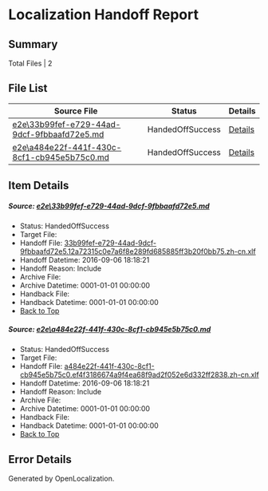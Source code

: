 # <a name='report-top'></a> Localization Handoff Report

## Summary
 Total Files | 2

## File List
 Source File | Status | Details 
 ----------- | ------ | ------- 
 [e2e\33b99fef-e729-44ad-9dcf-9fbbaafd72e5.md](https://github.com/OpenLocalizationTestOrg/ol-test0/blob/6ad8703d8d241e9e11a8a61334e7b658d2cb6993/e2e/33b99fef-e729-44ad-9dcf-9fbbaafd72e5.md) | HandedOffSuccess | [Details](#08451d0ea8f8da6035b6f2ddf8b8e670eceaae331)
 [e2e\a484e22f-441f-430c-8cf1-cb945e5b75c0.md](https://github.com/OpenLocalizationTestOrg/ol-test0/blob/6ad8703d8d241e9e11a8a61334e7b658d2cb6993/e2e/a484e22f-441f-430c-8cf1-cb945e5b75c0.md) | HandedOffSuccess | [Details](#ffc56f39d753d3edaeaf099da48eb1dd0a867a2a2)

## Item Details
##### <a name='08451d0ea8f8da6035b6f2ddf8b8e670eceaae331'></a> Source: [e2e\33b99fef-e729-44ad-9dcf-9fbbaafd72e5.md](https://github.com/OpenLocalizationTestOrg/ol-test0/blob/6ad8703d8d241e9e11a8a61334e7b658d2cb6993/e2e/33b99fef-e729-44ad-9dcf-9fbbaafd72e5.md)
* Status: HandedOffSuccess
* Target File: 
* Handoff File: [33b99fef-e729-44ad-9dcf-9fbbaafd72e5.12a72315c0e7a6f8e289fd685885ff3b20f0bb75.zh-cn.xlf](https://github.com/OpenLocalizationTestOrg/ol-test0-handoff/blob/7b8735bf6d9461af8fc2bc54d2a31c1c23f2a501/ol-handoff/OpenLocalizationTestOrg/ol-test0-zhcn/ci/ht/33b99fef-e729-44ad-9dcf-9fbbaafd72e5.12a72315c0e7a6f8e289fd685885ff3b20f0bb75.zh-cn.xlf)
* Handoff Datetime: 2016-09-06 18:18:21
* Handoff Reason: Include
* Archive File: 
* Archive Datetime: 0001-01-01 00:00:00
* Handback File: 
* Handback Datetime: 0001-01-01 00:00:00
* [Back to Top](#report-top)

##### <a name='ffc56f39d753d3edaeaf099da48eb1dd0a867a2a2'></a> Source: [e2e\a484e22f-441f-430c-8cf1-cb945e5b75c0.md](https://github.com/OpenLocalizationTestOrg/ol-test0/blob/6ad8703d8d241e9e11a8a61334e7b658d2cb6993/e2e/a484e22f-441f-430c-8cf1-cb945e5b75c0.md)
* Status: HandedOffSuccess
* Target File: 
* Handoff File: [a484e22f-441f-430c-8cf1-cb945e5b75c0.ef4f3186674a9f4ea68f9ad2f052e6d332ff2838.zh-cn.xlf](https://github.com/OpenLocalizationTestOrg/ol-test0-handoff/blob/7b8735bf6d9461af8fc2bc54d2a31c1c23f2a501/ol-handoff/OpenLocalizationTestOrg/ol-test0-zhcn/ci/ht/a484e22f-441f-430c-8cf1-cb945e5b75c0.ef4f3186674a9f4ea68f9ad2f052e6d332ff2838.zh-cn.xlf)
* Handoff Datetime: 2016-09-06 18:18:21
* Handoff Reason: Include
* Archive File: 
* Archive Datetime: 0001-01-01 00:00:00
* Handback File: 
* Handback Datetime: 0001-01-01 00:00:00
* [Back to Top](#report-top)


## Error Details

Generated by OpenLocalization.

